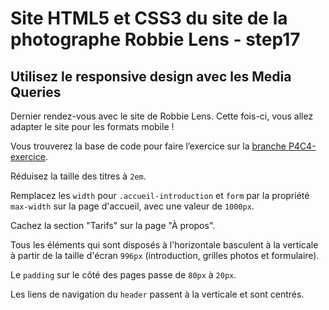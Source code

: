 # Site HTML5 et CSS3 du site de la photographe Robbie Lens - step17

## Utilisez le responsive design avec les Media Queries

Dernier rendez-vous avec le site de Robbie Lens. Cette fois-ci, vous allez adapter le site pour les formats mobile !

Vous trouverez la base de code pour faire l’exercice sur la <a href="https://github.com/OpenClassrooms-Student-Center/1603881-creez-votre-site-web-avec-html5-et-css3/archive/refs/heads/P4C4-exercice.zip">branche P4C4-exercice</a>.

Réduisez la taille des titres à `2em`.

Remplacez les `width` pour `.accueil-introduction` et `form` par la propriété `max-width` sur la page d'accueil, avec une valeur de `1000px`.

Cachez la section "Tarifs" sur la page "À propos".

Tous les éléments qui sont disposés à l'horizontale basculent à la verticale à partir de la taille d'écran `996px` (introduction, grilles photos et formulaire).

Le `padding` sur le côté des pages passe de `80px` à `20px`.

Les liens de navigation du `header` passent à la verticale et sont centrés.
